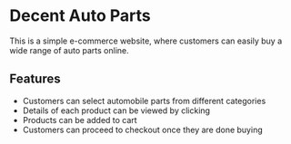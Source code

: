 # Decent Auto Parts
This is a simple e-commerce website, where customers can easily buy a wide range of auto parts online.

## Features

- Customers can select automobile parts from different categories
- Details of each product can be viewed by clicking
- Products can be added to cart
- Customers can proceed to checkout once they are done buying
